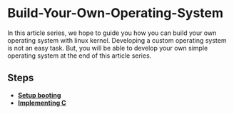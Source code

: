 # Build-Your-Own-Operating-System

In this article series, we hope to guide you how you can build your own operating system with linux kernel. Developing a custom operating system is not an easy task. But, you will be able to develop your own simple operating system at the end of this article series.

## Steps
- **[Setup booting](part1.md)**
- **[Implementing C](part2.md)**

